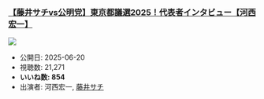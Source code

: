 ### [【藤井サチvs公明党】東京都議選2025！代表者インタビュー【河西宏一】](https://www.youtube.com/watch?v=x7g8nXASRGk)
[![](https://img.youtube.com/vi/x7g8nXASRGk/sddefault.jpg)](https://www.youtube.com/watch?v=x7g8nXASRGk)
-   公開日: 2025-06-20
-   視聴数: 21,271
-   **いいね数: 854**
-   出演者: 河西宏一, [藤井サチ](/rehacq_fan/people/藤井サチ "wikilink")
